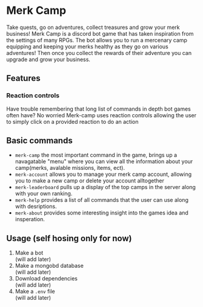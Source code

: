# Merk Camp
Take quests, go on adventures, collect treasures and grow your merk business! Merk Camp is a discord bot game that has taken inspiration from the settings of many RPGs. The bot allows you to run a mercenary camp equipping and keeping your merks healthy as they go on various adventures! Then once you collect the rewards of their adventure you can upgrade and grow your business.

## Features
### Reaction controls
Have trouble remembering that long list of commands in depth bot games often have? No worried Merk-camp uses reaction controls allowing the user to simply click on a provided reaction to do an action

## Basic commands
- ``merk-camp`` the most important command in the game, brings up a navagatable "menu" where you can view all the information about your camp(merks, avalable missions, items, ect).
- ``merk-account`` allows you to manage your merk camp account, allowing you to make a new camp or delete your account alltogether
- ``merk-leaderboard`` pulls up a display of the top camps in the server along with your own ranking.
- ``merk-help`` provides a list of all commands that the user can use along with desriptions.
- ``merk-about`` provides some interesting insight into the games idea and insperation.

## Usage (self hosing only for now)
1. Make a bot  
(will add later)
2. Make a mongobd database  
(will add later)
3. Download dependencies   
(will add later)
4. Make a ``.env`` file  
(will add later)
